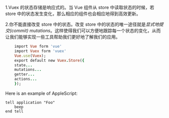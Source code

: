1.Vuex 的状态存储是响应式的。当 Vue 组件从 store 中读取状态的时候，若 store 中的状态发生变化，那么相应的组件也会相应地得到高效更新。

2.你不能直接改变 store 中的状态。改变 store 中的状态的唯一途径就是*显式地提交(commit) mutations*。这样使得我们可以方便地跟踪每一个状态的变化，从而让我们能够实现一些工具帮助我们更好地了解我们的应用。
>
```ruby
	import Vue form 'vue'
	import Vuex form 'vuex'
	Vue.use(Vuex);
	export default new Vuex.Store({
	state...
	mutations...
	getter...
	actions...
	});
```
Here is an example of AppleScript:

    tell application "Foo"
        beep
    end tell